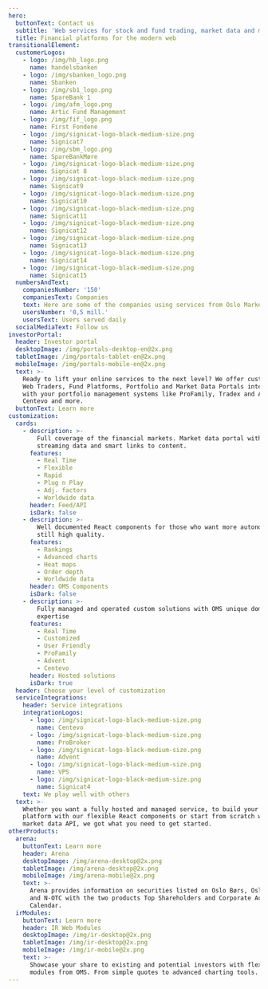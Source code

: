 ```yaml
---
hero:
  buttonText: Contact us
  subtitle: 'Web services for stock and fund trading, market data and more'
  title: Financial platforms for the modern web
transitionalElement:
  customerLogos:
    - logo: /img/hb_logo.png
      name: handelsbanken
    - logo: /img/sbanken_logo.png
      name: Sbanken
    - logo: /img/sb1_logo.png
      name: SpareBank 1
    - logo: /img/afm_logo.png
      name: Artic Fund Management
    - logo: /img/fif_logo.png
      name: First Fondene
    - logo: /img/signicat-logo-black-medium-size.png
      name: Signicat7
    - logo: /img/sbm_logo.png
      name: SpareBankMøre
    - logo: /img/signicat-logo-black-medium-size.png
      name: Signicat 8
    - logo: /img/signicat-logo-black-medium-size.png
      name: Signicat9
    - logo: /img/signicat-logo-black-medium-size.png
      name: Signicat10
    - logo: /img/signicat-logo-black-medium-size.png
      name: Signicat11
    - logo: /img/signicat-logo-black-medium-size.png
      name: Signicat12
    - logo: /img/signicat-logo-black-medium-size.png
      name: Signicat13
    - logo: /img/signicat-logo-black-medium-size.png
      name: Signicat14
    - logo: /img/signicat-logo-black-medium-size.png
      name: Signicat15
  numbersAndText:
    companiesNumber: '150'
    companiesText: Companies
    text: Here are some of the companies using services from Oslo Market Solutions
    usersNumber: '0,5 mill.'
    usersText: Users served daily
  socialMediaText: Follow us
investorPortal:
  header: Investor portal
  desktopImage: /img/portals-desktop-en@2x.png
  tabletImage: /img/portals-tablet-en@2x.png
  mobileImage: /img/portals-mobile-en@2x.png
  text: >-
    Ready to lift your online services to the next level? We offer customized
    Web Traders, Fund Platforms, Portfolio and Market Data Portals integrated
    with your portfolio management systems like ProFamily, Tradex and APX,
    Centevo and more.
  buttonText: Learn more
customization:
  cards:
    - description: >-
        Full coverage of the financial markets. Market data portal with live,
        streaming data and smart links to content.
      features:
        - Real Time
        - Flexible
        - Rapid
        - Plug n Play
        - Adj. factors
        - Worldwide data
      header: Feed/API
      isDark: false
    - description: >-
        Well documented React components for those who want more autonomy, but
        still high quality.
      features:
        - Rankings
        - Advanced charts
        - Heat maps
        - Order depth
        - Worldwide data
      header: OMS Components
      isDark: false
    - description: >-
        Fully managed and operated custom solutions with OMS unique domain
        expertise
      features:
        - Real Time
        - Customized
        - User Friendly
        - ProFamily
        - Advent
        - Centevo
      header: Hosted solutions
      isDark: true
  header: Choose your level of customization
  serviceIntegrations:
    header: Service integrations
    integrationLogos:
      - logo: /img/signicat-logo-black-medium-size.png
        name: Centevo
      - logo: /img/signicat-logo-black-medium-size.png
        name: ProBroker
      - logo: /img/signicat-logo-black-medium-size.png
        name: Advent
      - logo: /img/signicat-logo-black-medium-size.png
        name: VPS
      - logo: /img/signicat-logo-black-medium-size.png
        name: Signicat4
    text: We play well with others
  text: >-
    Whether you want a fully hosted and managed service, to build your own
    platform with our flexible React components or start from scratch with the
    market data API, we got what you need to get started.
otherProducts:
  arena:
    buttonText: Learn more
    header: Arena
    desktopImage: /img/arena-desktop@2x.png
    tabletImage: /img/arena-desktop@2x.png
    mobileImage: /img/arena-mobile@2x.png
    text: >-
      Arena provides information on securities listed on Oslo Børs, Oslo Axess
      and N-OTC with the two products Top Shareholders and Corporate Actions
      Calendar.
  irModules:
    buttonText: Learn more
    header: IR Web Modules
    desktopImage: /img/ir-desktop@2x.png
    tabletImage: /img/ir-desktop@2x.png
    mobileImage: /img/ir-mobile@2x.png
    text: >-
      Showcase your share to existing and potential investors with flexible web
      modules from OMS. From simple quotes to advanced charting tools.
---
```


